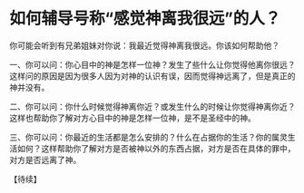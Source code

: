 # 如何辅导号称“感觉神离我很远”的人？



<p>你可能会听到有兄弟姐妹对你说：我最近觉得神离我很远。你该如何帮助他？</p>

<p>一、你可以问：你心目中的神是怎样一位神？发生了些什么让你觉得他离你很远？这样问的原因是因为很多人因为对神的认识有误，因而觉得神远离了，但是真正的神并没有。</p>

<p>二、你可以问：你什么时候觉得神离你近？或发生什么的时候让你觉得神离你近？这样也帮助你了解对方心目中的神是怎样一位神，是不是圣经中的神。</p>

<p>三、你可以问：你最近的生活都是怎么安排的？什么在占据你的生活？你的属灵生活如何？这样帮助你了解对方是否被神以外的东西占据，对方是否在具体的罪中，对方是否远离了神。</p>

<p>【待续】</p>